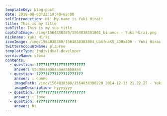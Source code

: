 ```yaml
---
templateKey: blog-post
date: 2019-08-03T22:19:40+09:00
selfIntroduction: Hi! My name is Yuki Hirai!
title: This is my title
subTitle: This is my sub title
captchaImage: /img/1564838380/1564838381801_binance - Yuki Hirai.png
nickname: Yuki Hirai
iconImage: /img/1564838380/1564838383804_UbXfnaK5_400x400 - Yuki Hirai.jpg
twitterAccountName: plzprme
templateType: individual-developer
serviceName: stema
contents:
  - question: ??????????????????????
    answer: stemaaaaaaaaaaaaaaaaaa
  - question: ?????????????????????
    answer: i dunno
    imagePath: /img/1564838380/1564838386220_2014-12-13 21.22.27 - Yuki Hirai.jpg
    imageDescription: hyyyyyyy
  - question: ??????????????????????
    answer: i love
  - question: ??????????????????
    answer: hi
---
```

